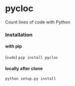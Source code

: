 pycloc
======

Count lines of code with Python

### Installation

#### with pip
(`sudo`) `pip install pycloc`

#### locally after clone
`python setup.py install`
